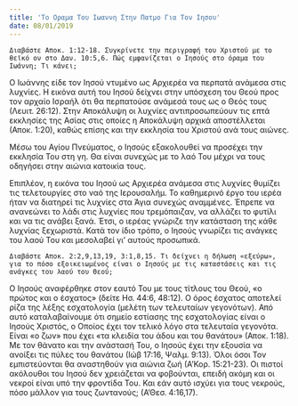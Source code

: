 ```yaml
---
title: 'Το Οραμα Του Ιωαννη Στην Πατμο Για Τον Ιησου'
date: 08/01/2019
---
```


`Διαβάστε Αποκ. 1:12-18. Συγκρίνετε την περιγραφή του Χριστού με το θεϊκό ον στο Δαν. 10:5,6. Πώς εμφανίζεται ο Ιησούς στο όραμα του Ιωάννη; Τι κάνει;`

Ο Ιωάννης είδε τον Ιησού ντυμένο ως Αρχιερέα να περπατά ανάμεσα στις λυχνίες. Η εικόνα αυτή του Ιησού δείχνει στην υπόσχεση του Θεού προς τον αρχαίο Ισραήλ ότι θα περπατούσε ανάμεσά τους ως ο Θεός τους (Λευιτ. 26:12). Στην Αποκάλυψη οι λυχνίες αντιπροσωπεύουν τις επτά εκκλησίες της Ασίας στις οποίες η Αποκάλυψη αρχικά αποστέλλεται (Αποκ. 1:20), καθώς επίσης και την εκκλησία του Χριστού ανά τους αιώνες. 

Μέσω του Αγίου Πνεύματος, ο Ιησούς εξακολουθεί να προσέχει την εκκλησία Του στη γη. Θα είναι συνεχώς με το λαό Του μέχρι να τους οδηγήσει στην αιώνια κατοικία τους. 

Επιπλέον, η εικόνα του Ιησού ως Αρχιερέα ανάμεσα στις λυχνίες θυμίζει τις τελετουργίες στο ναό της Ιερουσαλήμ. Το καθημερινό έργο του ιερέα ήταν να διατηρεί τις λυχνίες στα Άγια συνεχώς αναμμένες. Έπρεπε να ανανεώνει το λάδι στις λυχνίες που τρεμόπαιζαν, να αλλάζει το φυτίλι και να τις ανάβει ξανά. Έτσι, ο ιερέας γνώριζε την κατάσταση της κάθε λυχνίας ξεχωριστά. Κατά τον ίδιο τρόπο, ο Ιησούς γνωρίζει τις ανάγκες του λαού Του και μεσολαβεί γι’ αυτούς προσωπικά.

`Διαβάστε Αποκ. 2:2,9,13,19, 3:1,8,15. Τι δείχνει η δήλωση «εξεύρω», για το πόσο εξοικειωμένος είναι ο Ιησούς με τις καταστάσεις και τις ανάγκες του λαού του Θεού;`

Ο Ιησούς αναφέρθηκε στον εαυτό Του με τους τίτλους του Θεού, «ο πρώτος και ο έσχατος» (δείτε Ησ. 44:6, 48:12). Ο όρος έσχατος αποτελεί ρίζα της λέξης εσχατολογία (μελέτη των τελευταίων γεγονότων). Από αυτό καταλαβαίνουμε ότι σημείο εστίασης της εσχατολογίας είναι ο Ιησούς Χριστός, ο Οποίος έχει τον τελικό λόγο στα τελευταία γεγονότα. Είναι «ο ζων» που έχει «τα κλειδία του άδου και του θανάτου» (Αποκ. 1:18). Με τον θάνατο και την ανάστασή Του, ο Ιησούς έχει την εξουσία να ανοίξει τις πύλες του θανάτου (Ιώβ 17:16, Ψαλμ. 9:13). Όλοι όσοι Τον εμπιστεύονται θα αναστηθούν για αιώνια ζωή (Α’Κορ. 15:21-23). Οι πιστοί ακόλουθοι του Ιησού δεν χρειάζεται να φοβούνται, επειδή ακόμη και οι νεκροί είναι υπό την φροντίδα Του. Και εάν αυτό ισχύει για τους νεκρούς, πόσο μάλλον για τους ζωντανούς; (Α’Θεσ. 4:16,17).